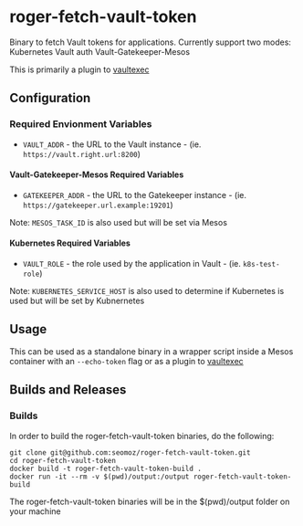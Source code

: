 # roger-fetch-vault-token

Binary to fetch Vault tokens for applications. Currently support two modes:
Kubernetes Vault auth
Vault-Gatekeeper-Mesos

This is primarily a plugin to [vaultexec](https://github.com/funnylookinhat/vaultexec)

## Configuration

### Required Envionment Variables

* `VAULT_ADDR` - the URL to the Vault instance - (ie. `https://vault.right.url:8200`)

#### Vault-Gatekeeper-Mesos Required Variables

* `GATEKEEPER_ADDR` - the URL to the Gatekeeper instance - (ie. `https://gatekeeper.url.example:19201`)

Note: `MESOS_TASK_ID` is also used but will be set via Mesos

#### Kubernetes Required Variables

* `VAULT_ROLE` - the role used by the application in Vault - (ie. `k8s-test-role`)

Note: `KUBERNETES_SERVICE_HOST` is also used to determine if Kubernetes is used but will be set by Kubnernetes

## Usage

This can be used as a standalone binary in a wrapper script inside a Mesos container
with an `--echo-token` flag or as a plugin to [vaultexec](https://github.com/funnylookinhat/vaultexec)

## Builds and Releases

### Builds

In order to build the roger-fetch-vault-token binaries, do the following:

```text
git clone git@github.com:seomoz/roger-fetch-vault-token.git
cd roger-fetch-vault-token
docker build -t roger-fetch-vault-token-build .
docker run -it --rm -v $(pwd)/output:/output roger-fetch-vault-token-build
```

The roger-fetch-vault-token binaries will be in the $(pwd)/output folder on your machine

